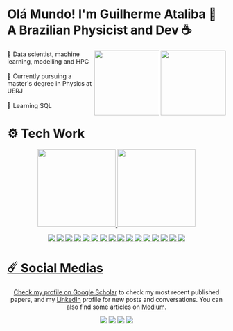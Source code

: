 <h1>Olá Mundo! I'm Guilherme Ataliba 🖖 </br> A Brazilian Physicist and Dev ☕ </h1>   

<div style="display: inline_block">
  
  <a href="https://github.com/Guilherme-Ataliba/Finite-Differences-Algorithms"> <img align="right" height="150em" width="150em" src="https://github.com/user-attachments/assets/ee750b5b-e43e-4f49-8dc6-8527d81f57c0"> </a>
  <a href="https://github.com/Guilherme-Ataliba/CSOWP-Symbolic-Regression"> <img align="right" height="150em" width="150em" src="https://github.com/user-attachments/assets/4245e601-2bb7-450e-bde3-989ae82984b2"> </a>
  
  <p align="left">
  🤖 Data scientist, machine learning, modelling and HPC </br></br>
  🏫 Currently pursuing a master's degree in Physics at UERJ </br></br>
  🧠 Learning SQL </br>
  </p>

</div>

<!-- 
![flare](https://github.com/user-attachments/assets/ee750b5b-e43e-4f49-8dc6-8527d81f57c0)
<img align="right" height="200em" width="200em" src="https://github.com/user-attachments/assets/4245e601-2bb7-450e-bde3-989ae82984b2">
-->

<h1>⚙️ Tech Work </h1>
<p align="center">
  <a href="https://www.linkedin.com/in/guilherme-ataliba/">
  <img height="180em" src="https://github-stats-guilhermes-projects-54f24397.vercel.app/api?username=Guilherme-Ataliba&show_icons=true&include_all_commits=true&theme=dracula"/>
  <img height="180em" src="https://github-readme-stats.vercel.app/api/top-langs/?username=Guilherme-Ataliba&size_weight=0.4&count_weight=1&hide=html,css&hide_progress=true&theme=dracula"/>
</p>

<p align="center">
  <img src="https://img.shields.io/badge/python-3670A0?style=for-the-badge&logo=python&logoColor=ffdd54">
  <img src="https://img.shields.io/badge/c-%2300599C.svg?style=for-the-badge&logo=c&logoColor=white">
  <img src="https://img.shields.io/badge/c++-%2300599C.svg?style=for-the-badge&logo=c%2B%2B&logoColor=white">
  <img src="https://img.shields.io/badge/latex-%23008080.svg?style=for-the-badge&logo=latex&logoColor=white">
  <img src="https://img.shields.io/badge/PowerShell-%235391FE.svg?style=for-the-badge&logo=powershell&logoColor=white">

  <img src="https://img.shields.io/badge/cuda-000000.svg?style=for-the-badge&logo=nVIDIA&logoColor=green">

  <img src="https://img.shields.io/badge/TensorFlow-%23FF6F00.svg?style=for-the-badge&logo=TensorFlow&logoColor=white">
  <img src="https://img.shields.io/badge/Keras-%23D00000.svg?style=for-the-badge&logo=Keras&logoColor=white">
  <img src="https://img.shields.io/badge/PyTorch-%23EE4C2C.svg?style=for-the-badge&logo=PyTorch&logoColor=white">
  <img src="https://img.shields.io/badge/scikit--learn-%23F7931E.svg?style=for-the-badge&logo=scikit-learn&logoColor=white">
  <img src="https://img.shields.io/badge/SciPy-%230C55A5.svg?style=for-the-badge&logo=scipy&logoColor=%white">
  <img src="https://img.shields.io/badge/numpy-%23013243.svg?style=for-the-badge&logo=numpy&logoColor=white">
  <img src="https://img.shields.io/badge/pandas-%23150458.svg?style=for-the-badge&logo=pandas&logoColor=white">
  
  <img src="https://img.shields.io/badge/opencv-%23white.svg?style=for-the-badge&logo=opencv&logoColor=white">

  <img src="https://img.shields.io/badge/Matplotlib-%23ffffff.svg?style=for-the-badge&logo=Matplotlib&logoColor=black">
  <img src="https://img.shields.io/badge/plotly-3F4F75.svg?style=for-the-badge&logo=plotly&logoColor=white">
  
  <!-- 
  <img width="40em" src="https://cdn.jsdelivr.net/gh/devicons/devicon@latest/icons/c/c-original.svg" />
  <img width="40em" src="https://cdn.jsdelivr.net/gh/devicons/devicon@latest/icons/cplusplus/cplusplus-original.svg" />  
  <img width="40em" src="https://cdn.jsdelivr.net/gh/devicons/devicon@latest/icons/jupyter/jupyter-original-wordmark.svg" />
  <img width="40em" src="https://cdn.jsdelivr.net/gh/devicons/devicon@latest/icons/pandas/pandas-original.svg" />
  <img width="40em" src="https://cdn.jsdelivr.net/gh/devicons/devicon@latest/icons/scikitlearn/scikitlearn-original.svg" />          
  <img width="40em" src="https://cdn.jsdelivr.net/gh/devicons/devicon@latest/icons/pytorch/pytorch-original.svg" />
  <img width="40em" src="https://cdn.jsdelivr.net/gh/devicons/devicon@latest/icons/tensorflow/tensorflow-original.svg" />
  <img width="40em" src="https://cdn.jsdelivr.net/gh/devicons/devicon@latest/icons/opencv/opencv-original.svg" />   
  <img width="40em" src="https://cdn.jsdelivr.net/gh/devicons/devicon@latest/icons/plotly/plotly-original.svg" />  
  <img width="40em" src="https://cdn.jsdelivr.net/gh/devicons/devicon@latest/icons/matplotlib/matplotlib-original.svg" />
  <img width="40em" src="https://cdn.jsdelivr.net/gh/devicons/devicon@latest/icons/keras/keras-original.svg" />
</p>
-->

# ☄️ Social Medias
<p align="center">
  Check my profile on <a href="https://scholar.google.com/citations?user=UuUyGrYAAAAJ&">Google Scholar</a> to check my most recent published papers, and my <a href="https://www.linkedin.com/in/guilherme-ataliba/">LinkedIn</a> profile for new posts and conversations. You can also find some articles on <a href="https://medium.com/@lreis.luiz">Medium</a>.
  </p>
<p align="center">  
  <a href = "https://scholar.google.com/citations?user=UuUyGrYAAAAJ&"><img src="https://img.shields.io/badge/Google%20Scholar-4285F4?style=for-the-badge&logo=google-scholar&logoColor=white"></a>
  <a href = "https://www.linkedin.com/in/guilherme-ataliba/" target="_blank"><img src="https://img.shields.io/badge/-LinkedIn-%230077B5?style=for-the-badge&logo=linkedin&logoColor=white" target="_blank"></a> 
  <a href = "mailto:lreis.luiz@gmail.com"><img src="https://img.shields.io/badge/-Gmail-%23333?style=for-the-badge&logo=gmail&logoColor=white" target="_blank"></a>
  <a href = "https://medium.com/@lreis.luiz"><img src="https://img.shields.io/badge/Medium-12100E?style=for-the-badge&logo=medium&logoColor=white"></a>
</p>

